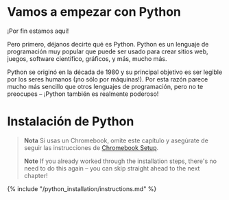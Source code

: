 # Vamos a empezar con Python

¡Por fin estamos aquí!

Pero primero, déjanos decirte qué es Python. Python es un lenguaje de programación muy popular que puede ser usado para crear sitios web, juegos, software científico, gráficos, y más, mucho más.

Python se originó en la década de 1980 y su principal objetivo es ser legible por los seres humanos (¡no sólo por máquinas!). Por esta razón parece mucho más sencillo que otros lenguajes de programación, pero no te preocupes – ¡Python también es realmente poderoso!

# Instalación de Python

> **Nota** Si usas un Chromebook, omite este capítulo y asegúrate de seguir las instrucciones de [Chromebook Setup](../chromebook_setup/README.md).
> 
> **Note** If you already worked through the installation steps, there's no need to do this again – you can skip straight ahead to the next chapter!

{% include "/python_installation/instructions.md" %}